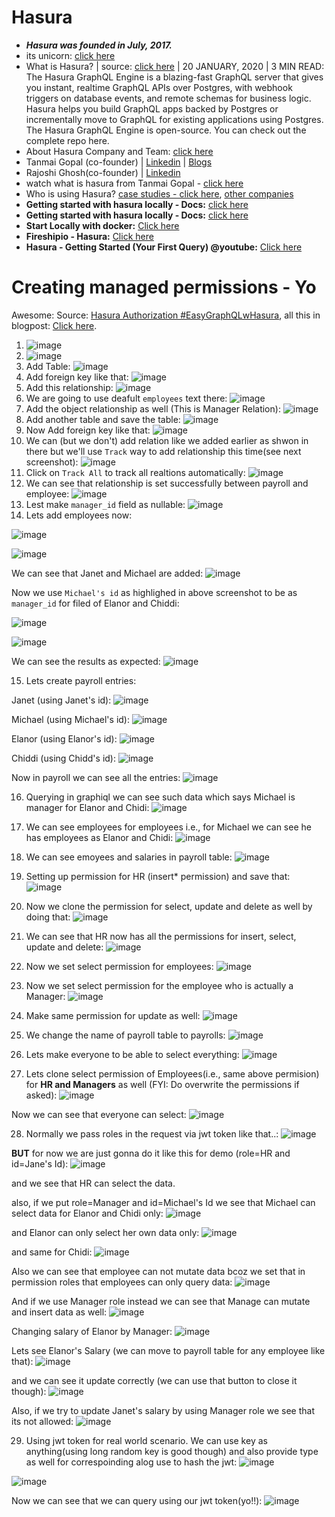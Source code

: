 # Hasura

- ***Hasura was founded in July, 2017.***
- its unicorn: [click here](https://economictimes.indiatimes.com/tech/funding/hasura-raises-100-million-becomes-tenth-startup-unicorn-of-2022/articleshow/89754612.cms)
- What is Hasura? | source: [click here](https://hasura.io/blog/what-is-hasura-ce3b5c6e80e8/) | 20 JANUARY, 2020 | 3 MIN READ: The Hasura GraphQL Engine is a blazing-fast GraphQL server that gives you instant, realtime GraphQL APIs over Postgres, with webhook triggers on database events, and remote schemas for business logic.  Hasura helps you build GraphQL apps backed by Postgres or incrementally move to GraphQL for existing applications using Postgres. The Hasura GraphQL Engine is open-source. You can check out the complete repo here.
- About Hasura Company and Team: [click here](https://hasura.io/about/)
- Tanmai Gopal (co-founder) | [Linkedin](https://www.linkedin.com/in/tanmaig/) | [Blogs](https://hasura.io/blog/@tanmaig/)
- Rajoshi Ghosh(co-founder) | [Linkedin](https://www.linkedin.com/in/rajoshighosh/) 
- watch what is hasura from Tanmai Gopal - [click here](https://www.youtube.com/watch?v=Cq77mu-RAZk)
- Who is using Hasura? [case studies - click here](https://hasura.io/case-studies/), [other companies](https://discovery.hgdata.com/product/hasura)
- **Getting started with hasura locally - Docs:** [click here](https://hasura.io/docs/latest/graphql/core/getting-started/index/)
- **Getting started with hasura locally - Docs:** [click here](https://hasura.io/docs/latest/graphql/core/getting-started/index/)
- **Start Locally with docker:** [Click here](https://hasura.io/docs/latest/graphql/core/getting-started/docker-simple/)
- **Fireshipio - Hasura:** [Click here](https://www.youtube.com/watch?v=xiZ61BkMKo8)
- **Hasura - Getting Started (Your First Query) @youtube:** [Click here](https://youtu.be/ZGKQ0U18USU)

# Creating managed permissions - Yo

Awesome: Source: [Hasura Authorization #EasyGraphQLwHasura](https://youtu.be/rkN3RQBi_UI), all this in blogpost: [Click here](https://hasura.io/blog/hasura-authorization-system-through-examples/).

1. ![image](https://user-images.githubusercontent.com/31458531/179347076-3026b7d3-211c-460e-af60-f2d4321b40fa.png)
2. ![image](https://user-images.githubusercontent.com/31458531/179343402-4e3811b3-5572-4210-9655-e492ef852031.png)
3. Add Table: ![image](https://user-images.githubusercontent.com/31458531/179344325-f78ca07d-fa83-46fa-a141-c679ea845e8e.png)
4. Add foreign key like that: ![image](https://user-images.githubusercontent.com/31458531/179343539-87b5eb43-4cce-444b-a144-d063fce37d33.png)
5. Add this relationship: ![image](https://user-images.githubusercontent.com/31458531/179344367-23399c5a-019d-43e8-964e-6471bb09997b.png)
6. We are going to use deafult `employees` text there: ![image](https://user-images.githubusercontent.com/31458531/179344381-713d6941-3fa3-468c-85dc-83b38507e166.png)
7. Add the object relationship as well (This is Manager Relation): ![image](https://user-images.githubusercontent.com/31458531/179344404-71c2f2f8-3325-43f1-b2a5-2bf68b75ab6e.png)
8. Add another table and save the table: ![image](https://user-images.githubusercontent.com/31458531/179344476-e1e430f1-c207-4216-b118-7de02ac62114.png)
9. Now Add foreign key like that: ![image](https://user-images.githubusercontent.com/31458531/179344517-d5076687-7347-464f-95ae-09923411a02a.png)
10. We can (but we don't) add relation like we added earlier as shwon in there but we'll use `Track` way to add relationship this time(see next screenshot): ![image](https://user-images.githubusercontent.com/31458531/179344523-947c75c1-94ec-453d-8a7d-2cce0b8558e3.png)
11. Click on `Track All` to track all realtions automatically: ![image](https://user-images.githubusercontent.com/31458531/179344574-e2e4f9dc-9e49-4b87-b2f5-b61f827cfca0.png)
12. We can see that relationship is set successfully between payroll and employee: ![image](https://user-images.githubusercontent.com/31458531/179344610-acc7a906-07da-420e-af6d-d974d63fe5a9.png)
13. Lest make `manager_id` field as nullable: ![image](https://user-images.githubusercontent.com/31458531/179344703-c7f74c1a-d8e8-4727-a114-ecd09e963f0f.png)
14. Lets add employees now:

![image](https://user-images.githubusercontent.com/31458531/179344734-e9c22f65-3c26-4e57-af8c-8878fb47b491.png)

![image](https://user-images.githubusercontent.com/31458531/179344739-8d115697-f991-4864-aba1-aeb7c57412da.png)

We can see that Janet and Michael are added: ![image](https://user-images.githubusercontent.com/31458531/179344776-e177c8a6-c454-4381-a47e-59c7d7e365b9.png)

Now we use `Michael's id` as highlighed in above screenshot to be as `manager_id` for filed of Elanor and Chiddi:

![image](https://user-images.githubusercontent.com/31458531/179344810-58c8e1cc-0ae6-4a7d-8f2a-3cb8174b34af.png)

![image](https://user-images.githubusercontent.com/31458531/179344819-be5d7982-e275-41f2-a92c-fcc1699155d9.png)

We can see the results as expected: ![image](https://user-images.githubusercontent.com/31458531/179344833-e45b2020-b636-46a2-9059-71164a4b016d.png)

15. Lets create payroll entries:

Janet (using Janet's id): ![image](https://user-images.githubusercontent.com/31458531/179344881-ec435773-e64e-4279-9bfb-a0882a8e6569.png)

Michael (using Michael's id): ![image](https://user-images.githubusercontent.com/31458531/179344975-2611473a-779a-4b16-ab8b-498c870656ba.png)

Elanor (using Elanor's id): ![image](https://user-images.githubusercontent.com/31458531/179344991-da8d5821-0798-466b-a635-7955b1832146.png)

Chiddi (using Chidd's id): ![image](https://user-images.githubusercontent.com/31458531/179345008-33fe0e82-c60d-449b-8cca-e16a2960b832.png)

Now in payroll we can see all the entries: ![image](https://user-images.githubusercontent.com/31458531/179345018-23c4ea68-2312-4d1a-beb0-8cbf8ca49af1.png)


16. Querying in graphiql we can see such data which says Michael is manager for Elanor and Chidi: ![image](https://user-images.githubusercontent.com/31458531/179345079-b6ea4039-92a2-48e7-b9dd-1a8a0d2d29f8.png)

17. We can see employees for employees i.e., for Michael we can see he has employees as Elanor and Chidi: ![image](https://user-images.githubusercontent.com/31458531/179345189-7790efaa-526b-4e7b-8da5-85cd2722ac2d.png)

18. We can see emoyees and salaries in payroll table: ![image](https://user-images.githubusercontent.com/31458531/179345240-77a9efae-0e90-4e1d-9761-fe97fc841099.png)

19. Setting up permission for HR (insert* permission) and save that: ![image](https://user-images.githubusercontent.com/31458531/179345323-6bc3720f-e6e4-4b5f-93b0-db39a35b21ba.png)

20. Now we clone the permission for select, update and delete as well by doing that: ![image](https://user-images.githubusercontent.com/31458531/179345387-d427dfb2-39de-4cb5-9196-d0acb49015d6.png)

21. We can see that HR now has all the permissions for insert, select, update and delete: ![image](https://user-images.githubusercontent.com/31458531/179345420-5d6069a2-7c01-4d05-8f3c-4701197030ae.png)

22. Now we set select permission for employees: ![image](https://user-images.githubusercontent.com/31458531/179345481-00515bfc-7d60-4a83-afc7-a358ec53c188.png)

23. Now we set select permission for the employee who is actually a Manager: ![image](https://user-images.githubusercontent.com/31458531/179345568-72729d46-7901-4ef8-912c-ed2bfa9a4d0b.png)

24. Make same permission for update as well: ![image](https://user-images.githubusercontent.com/31458531/179345594-2591cc1c-4d09-4b84-b3a9-60e8e0ee9d26.png)

25. We change the name of payroll table to payrolls: ![image](https://user-images.githubusercontent.com/31458531/179345624-535d4fb2-6925-46a3-a0bb-55f965c4c7f0.png)

26. Lets make everyone to be able to select everything: ![image](https://user-images.githubusercontent.com/31458531/179345664-69c57ca3-eab4-449f-8a39-29acb9c49f6d.png)

27. Lets clone select permission of Employees(i.e., same above permision) for **HR and Managers** as well (FYI: Do overwrite the permissions if asked): ![image](https://user-images.githubusercontent.com/31458531/179345723-c7577692-776c-4aeb-8e85-609ed65c72e1.png)

Now we can see that everyone can select: ![image](https://user-images.githubusercontent.com/31458531/179345787-f492e6b4-6453-4551-868e-32b8e90f5d73.png)

28. Normally we pass roles in the request via jwt token like that..: ![image](https://user-images.githubusercontent.com/31458531/179345841-2fcc34bd-78c0-42f4-8a6b-9c09ea0b9cbc.png)

**BUT** for now we are just gonna do it like this for demo (role=HR and id=Jane's Id): ![image](https://user-images.githubusercontent.com/31458531/179345906-9387fa31-72f6-49a3-8850-44b12ca2ab52.png)

and we see that HR can select the data.

also, if we put role=Manager and id=Michael's Id we see that Michael can select data for Elanor and Chidi only: ![image](https://user-images.githubusercontent.com/31458531/179345957-51656256-97ca-494b-9e60-6a81f0b9854f.png)

and Elanor can only select her own data only: ![image](https://user-images.githubusercontent.com/31458531/179345989-41ebd186-d8d4-4d39-ae0e-39aa12cb51f1.png)

and same for Chidi: ![image](https://user-images.githubusercontent.com/31458531/179346004-5a19e761-c4d2-4c93-a697-793dc7e423a5.png)

Also we can see that employee can not mutate data bcoz we set that in permission roles that employees can only query data: ![image](https://user-images.githubusercontent.com/31458531/179346099-0af0db4c-6538-456a-8017-44f5409008f8.png)

And if we use Manager role instead we can see that Manage can mutate and insert data as well: ![image](https://user-images.githubusercontent.com/31458531/179346167-02579bce-35d4-4c23-9f40-c85f9a12febe.png)

Changing salary of Elanor by Manager: ![image](https://user-images.githubusercontent.com/31458531/179346230-a510ad10-8ae5-43f3-9948-a9cd67aa9f46.png)

Lets see Elanor's Salary (we can move to payroll table for any employee like that): ![image](https://user-images.githubusercontent.com/31458531/179346292-5c78d548-466e-4dfc-b22f-5fa3148f4a2a.png)

and we can see it update correctly (we can use that button to close it though): ![image](https://user-images.githubusercontent.com/31458531/179346344-d9c7f05e-d7ca-4a37-80ec-32df3f5e4988.png)

Also, if we try to update Janet's salary by using Manager role we see that its not allowed: ![image](https://user-images.githubusercontent.com/31458531/179346427-3389e079-6d2a-4049-847f-e7106c1ed09b.png)

29. Using jwt token for real world scenario. We can use key as anything(using long random key is good though) and also provide type as well for correspoinding alog use to hash the jwt: ![image](https://user-images.githubusercontent.com/31458531/179346647-d4aac943-8688-4f36-9426-af62131ce090.png)

![image](https://user-images.githubusercontent.com/31458531/179346795-7aceeb3b-1709-4d01-bf63-a4c0f3779960.png)

Now we can see that we can query using our jwt token(yo!!): ![image](https://user-images.githubusercontent.com/31458531/179346871-75ce1428-9f05-45fc-a199-ce3c01c533b3.png)

